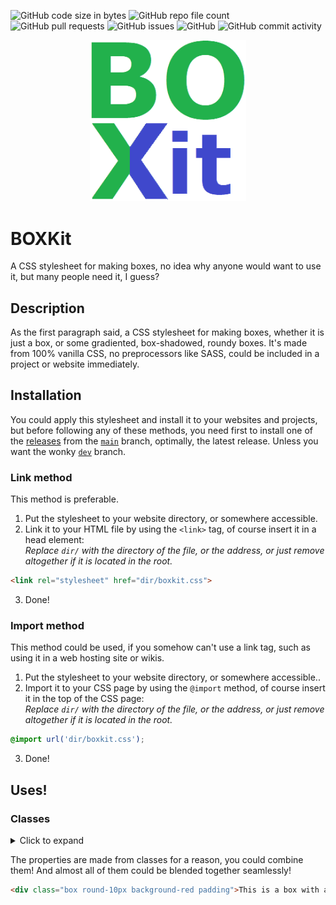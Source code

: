![GitHub code size in bytes](https://img.shields.io/github/languages/code-size/headquarter8302/boxkit?label=size&style=for-the-badge)
![GitHub repo file count](https://img.shields.io/github/directory-file-count/headquarter8302/boxkit?style=for-the-badge)
![GitHub pull requests](https://img.shields.io/github/issues-pr/headquarter8302/boxkit?style=for-the-badge)
![GitHub issues](https://img.shields.io/github/issues-raw/headquarter8302/boxkit?style=for-the-badge)
![GitHub](https://img.shields.io/github/license/headquarter8302/boxkit?style=for-the-badge)
![GitHub commit activity](https://img.shields.io/github/commit-activity/w/headquarter8302/boxkit?style=for-the-badge)

<p align="center"><img src="https://github.com/headquarter8302/boxkit/blob/main/boxkit%20logo%20wh%20bg.png" width="250px" /></p>

# BOXKit
A CSS stylesheet for making boxes, no idea why anyone would want to use it, but many people need it, I guess?

## Description
As the first paragraph said, a CSS stylesheet for making boxes, whether it is just a box, or some gradiented, box-shadowed, roundy boxes. It's made from 100% vanilla CSS, no preprocessors like SASS, could be included in a project or website immediately.

## Installation
You could apply this stylesheet and install it to your websites and projects, but before following any of these methods, you need first to install one of the [releases](https://github.com/headquarter8302/boxkit/releases) from the [`main`](https://github.com/headquarter8302/boxkit/tree/main) branch, optimally, the latest release. Unless you want the wonky [`dev`](https://github.com/headquarter8302/boxkit/tree/dev) branch.

### Link method
This method is preferable.
1. Put the stylesheet to your website directory, or somewhere accessible.
2. Link it to your HTML file by using the `<link>` tag, of course insert it in a head element:<br>
*Replace `dir/` with the directory of the file, or the address, or just remove altogether if it is located in the root.*
````html
<link rel="stylesheet" href="dir/boxkit.css">
````
3. Done!

### Import method
This method could be used, if you somehow can't use a link tag, such as using it in a web hosting site or wikis.
1. Put the stylesheet to your website directory, or somewhere accessible..
2. Import it to your CSS page by using the `@import` method, of course insert it in the top of the CSS page:<br>
*Replace `dir/` with the directory of the file, or the address, or just remove altogether if it is located in the root.*
````css
@import url('dir/boxkit.css');
````
3. Done!

## Uses!
### Classes
<details>
The list below contains all available classes in the stylesheet
  <summary>Click to expand</summary>

````css
.box
.round (defaults to 5px)
.round-10px
.round-15px
.round-20px
.round-30px
.background-blue
.background-red
.background-green
.background-yellow
.background-pink
.background-purple
.background-turqoise
.shadow-1
.shadow-3
.shadow-5
.shadow-10
.shadow-15
.shadow-20
.triangle
.circle
.padding (defaults to 5px)
.padding-10px
.padding-15px
.padding-20px
.padding-30px
.padding-50px
.padding-left
.padding-left-10px
.padding-left-15px
.padding-left-20px
.padding-left-30px
.padding-left-50px
.padding-top
.padding-top-10px
.padding-top-15px
.padding-top-20px
.padding-top-30px
.padding-top-50px
.padding-right
.padding-right-10px
.padding-right-15px
.padding-right-20px
.padding-right-30px
.padding-right-50px
.padding-bottom
.padding-bottom-10px
.padding-bottom-15px
.padding-bottom-20px
.padding-bottom-30px
.padding-bottom-50px
.margin (defaults to 5px)
.margin-10px
.margin-15px
.margin-20px
.margin-30px
.margin-50px
.margin-left
.margin-left-10px
.margin-left-15px
.margin-left-20px
.margin-left-30px
.margin-left-50px
.margin-top
.margin-top-10px
.margin-top-15px
.margin-top-20px
.margin-top-30px
.margin-top-50px
.margin-right
.margin-right-10px
.margin-right-15px
.margin-right-20px
.margin-right-30px
.margin-right-50px
.margin-bottom
.margin-bottom-10px
.margin-bottom-15px
.margin-bottom-20px
.margin-bottom-30px
.margin-bottom-50px
.border-color-blue
.border-red
.border-green
.border-yellow
.border-pink
.border-purple
.border-turqoise
.header-1
.header-2
````
And more coming!

</details>

The properties are made from classes for a reason, you could combine them! And almost all of them could be blended together seamlessly!
````html
<div class="box round-10px background-red padding">This is a box with a 10 pixels border-radius, red background and a 5 pixel padding.</div>
````
